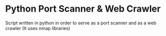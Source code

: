 # Python Port Scanner & Web Crawler

Script written in python in order to serve as a port scanner and as a web crawler (It uses nmap libraries) 
